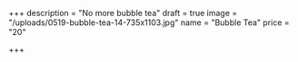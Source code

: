 +++
description = "No more bubble tea"
draft = true
image = "/uploads/0519-bubble-tea-14-735x1103.jpg"
name = "Bubble Tea"
price = "20"

+++
